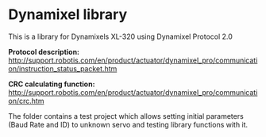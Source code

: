 # Dynamixel library
This is a library for Dynamixels XL-320 using Dynamixel Protocol 2.0

**Protocol description:** http://support.robotis.com/en/product/actuator/dynamixel_pro/communication/instruction_status_packet.htm

**CRC calculating function:** http://support.robotis.com/en/product/actuator/dynamixel_pro/communication/crc.htm

The folder contains a test project which allows setting initial parameters (Baud Rate and ID) to unknown servo and testing library functions with it.